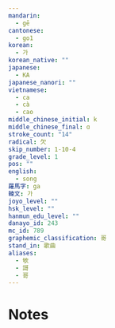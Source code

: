 ```yaml
---
mandarin:
  - gē
cantonese:
  - go1
korean:
  - 가
korean_native: ""
japanese:
  - KA
japanese_nanori: ""
vietnamese:
  - ca
  - cà
  - cao
middle_chinese_initial: k
middle_chinese_final: ɑ
stroke_count: "14"
radical: 欠
skip_number: 1-10-4
grade_level: 1
pos: ""
english:
  - song
羅馬字: ga
韓文: 가
joyo_level: ""
hsk_level: ""
hanmun_edu_level: ""
danayo_id: 243
mc_id: 789
graphemic_classification: 哥
stand_in: 歌曲
aliases:
  - 欨
  - 謌
  - 哥
---
```


# Notes
